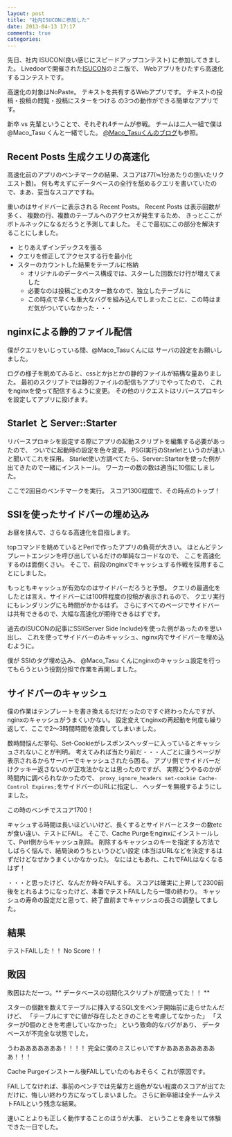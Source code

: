 ```yaml
---
layout: post
title: "社内ISUCONに参加した"
date: 2013-04-13 17:17
comments: true
categories: 
---
```


先日、社内 ISUCON(良い感じにスピードアップコンテスト) に参加してきました。
Livedoorで開催された[ISUCON](http://blog.livedoor.jp/techblog/archives/67693255.html)のミニ版で、
Webアプリをひたすら高速化するコンテストです。

高速化の対象はNoPaste。
テキストを共有するWebアプリです。
テキストの投稿・投稿の閲覧・投稿にスターをつける
の3つの動作ができる簡単なアプリです。

新卒 vs 先輩ということで、それぞれ4チームが参戦。
チームは二人一組で僕は @Maco_Tasu くんと一緒でした。
[@Maco_Tasuくんのブログ](http://macotasu.hatenablog.com/entry/2013/04/12/233500)も参照。


## Recent Posts 生成クエリの高速化

高速化前のアプリのベンチマークの結果、スコアは77(≒1分あたりの捌いたリクエスト数)。
何も考えずにデータベースの全行を舐めるクエリを書いていたので、まあ、妥当なスコアですね。

重いのはサイドバーに表示される Recent Posts。
Recent Posts は表示回数が多く、
複数の行、複数のテーブルへのアクセスが発生するため、
きっとここがボトルネックになるだろうと予測してました。
そこで最初にこの部分を解決することにしました。

- とりあえずインデックスを張る
- クエリを修正してアクセスする行を最小化
- スターのカウントした結果をテーブルに格納
  - オリジナルのデータベース構成では、スターした回数だけ行が増えてました
  - 必要なのは投稿ごとのスター数なので、独立したテーブルに
  - この時点で早くも重大なバグを組み込んでしまったことに、この時はまだ気がついていなかった・・・

## nginxによる静的ファイル配信

僕がクエリをいじっている間、@Maco_Tasuくんには
サーバの設定をお願いしました。

ログの様子を眺めてみると、cssとかjsとかの静的ファイルが結構な量ありました。
最初のスクリプトでは静的ファイルの配信もアプリでやってたので、
これをnginxを使って配信するように変更。
その他のリクエストはリバースプロキシを設定してアプリに投げます。

## Starlet と Server::Starter

リバースプロキシを設定する際にアプリの起動スクリプトを編集する必要があったので、
ついでに起動時の設定を色々変更。
PSGI実行のStarletというのが速いと聞いてこれを採用。
Starlet使い方調べてたら、Server::Starterを使った例が出てきたので一緒にインストール。
ワーカーの数の数は適当に10個にしました。


ここで2回目のベンチマークを実行。
スコア1300程度で、その時点のトップ！


## SSIを使ったサイドバーの埋め込み

お昼を挟んで、さらなる高速化を目指します。

topコマンドを眺めているとPerlで作ったアプリの負荷が大きい。
ほとんどテンプレートエンジンを呼び出しているだけの単純なコードなので、
ここを高速化するのは面倒くさい。
そこで、前段のnginxでキャッシュする作戦を採用することにしました。

もっともキャッシュが有効なのはサイドバーだろうと予想。
クエリの最適化をしたとは言え、サイドバーには100件程度の投稿が表示されるので、
クエリ実行にもレンダリングにも時間がかかるはず。
さらにすべてのページでサイドバーは共有できるので、大幅な高速化が期待できるはずです。

過去のISUCONの記事にSSI(Server Side Include)を使った例があったのを思い出し、
これを使ってサイドバーのみキャッシュ、nginx内でサイドバーを埋め込むように。

僕が SSIのタグ埋め込み、
@Maco_Tasu くんにnginxのキャッシュ設定を行ってもらうという役割分担で作業を再開しました。


## サイドバーのキャッシュ

僕の作業はテンプレートを書き換えるだけだったのですぐ終わったんですが、
nginxのキャッシュがうまくいかない。
設定変えてnginxの再起動を何度も繰り返して、ここで2〜3時間時間を浪費してしまいました。

数時間悩んだ挙句、Set-Cookieがレスポンスヘッダーに入っているとキャッシュされないことが判明。
考えてみれば当たり前だ・・・人ごとに違うページが表示されるからサーバーでキャッシュされたら困る。
アプリ側でサイドバーだけクッキー返さないのが正攻法かなとは思ったのですが、
実際どうやるのかが時間内に調べられなかったので、
`proxy_ignore_headers set-cookie Cache-Control Expires;`をサイドバーのURLに指定し、
ヘッダーを無視するようにしました。

この時のベンチでスコア1700！

キャシュする時間は長いほどいいけど、長くするとサイドバーとスターの数etcが食い違い、テストにFAIL。
そこで、Cache Purgeをnginxにインストールして、Perl側からキャッシュ削除。
削除するキャッシュのキーを指定する方法でしばらく悩んで、結局決めうちというひどい設定
(本当はURLなどを決定するはずだけどなぜかうまくいかなかった)。
なにはともあれ、これでFAILはなくなるはず！

・・・と思ったけど、なんだか時々FAILする。
スコアは確実に上昇して2300前後をとれるようになったけど、本番でテストFAILしたら一環の終わり。
キャッシュの寿命の設定だと思って、終了直前までキャッシュの長さの調整してました。


## 結果

テストFAILした！！ No Score！！

## 敗因

敗因はただ一つ。** データベースの初期化スクリプトが間違ってた！！ **

スターの個数を数えてテーブルに挿入するSQL文をベンチ開始前に走らせたんだけど、
「テーブルにすでに値が存在したときのことを考慮してなかった」
「スターが0個のときを考慮していなかった」
という致命的なバグがあり、
データベースが不完全な状態でした。


うわあああああああ！！！！
完全に僕のミスじゃいですかあああああああああ！！！

Cache Purgeインストール後FAILしていたのもおそらく
これが原因です。

FAILしてなければ、事前のベンチでは先輩方と遜色がない程度のスコアが出てただけに、悔しい終わり方になってしまいました。
さらに新卒組は全チームテストFAILという残念な結果。

速いことよりも正しく動作することのほうが大事、
ということを身を以て体験できた一日でした。
